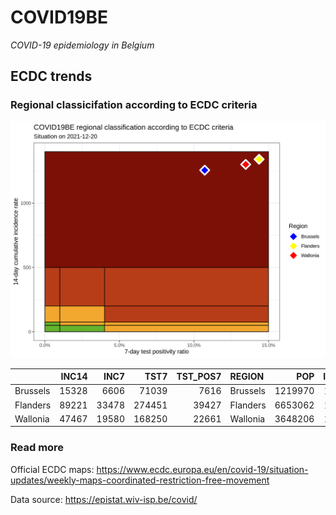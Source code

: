 
# COVID19BE

*COVID-19 epidemiology in Belgium*

## ECDC trends

### Regional classicifation according to ECDC criteria

![](COVID9BE-ecdc-trend.png)

|          | INC14 |  INC7 |   TST7 | TST\_POS7 | REGION   |     POP | INC14\_RT |       PR7 |          GR |
| :------- | ----: | ----: | -----: | --------: | :------- | ------: | --------: | --------: | ----------: |
| Brussels | 15328 |  6606 |  71039 |      7616 | Brussels | 1219970 |  1256.424 | 0.1072087 | \-0.2426049 |
| Flanders | 89221 | 33478 | 274451 |     39427 | Flanders | 6653062 |  1341.052 | 0.1436577 | \-0.3994223 |
| Wallonia | 47467 | 19580 | 168250 |     22661 | Wallonia | 3648206 |  1301.105 | 0.1346865 | \-0.2978807 |

### Read more

Official ECDC maps:
<https://www.ecdc.europa.eu/en/covid-19/situation-updates/weekly-maps-coordinated-restriction-free-movement>

Data source: <https://epistat.wiv-isp.be/covid/>
